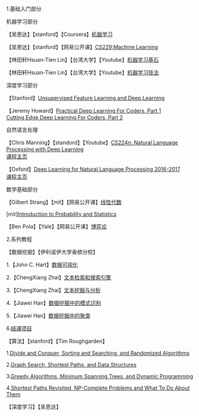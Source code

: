 1.基础入门部分

   机器学习部分
   
  【吴恩达】【stanford】【Coursera】[机器学习](https://www.coursera.org/learn/machine-learning)
  
  【吴恩达】【stanford】【网易公开课】[CS229:Machine Learning](http://open.163.com/special/opencourse/machinelearning.html)

  【林田轩Hsuan-Tien Lin】【台湾大学】【Youtube】[机器学习基石](https://www.youtube.com/watch?v=nQvpFSMPhr0&list=PLXVfgk9fNX2I7tB6oIINGBmW50rrmFTqf)

  【林田轩Hsuan-Tien Lin】【台湾大学】【Youtube】[机器学习技法](https://www.youtube.com/playlist?list=PLXVfgk9fNX2IQOYPmqjqWsNUFl2kpk1U2)

 
  深度学习部分
  
  【Stanford】[Unsupervised Feature Learning and Deep Learning](http://ufldl.stanford.edu/wiki/index.php/UFLDL_Tutorial)

  【Jeremy Howard】[Practical Deep Learning For Coders, Part 1](http://course.fast.ai/index.html) <br>[Cutting Edge Deep Learning For Coders, Part 2](http://course.fast.ai/part2.html)

  自然语言处理
 
  【Chris Manning】【standord】【Youtube】[CS224n: Natural Language Processing with Deep Learning](https://www.youtube.com/playlist?list=PL3FW7Lu3i5Jsnh1rnUwq_TcylNr7EkRe6)<br> [课程主页](http://web.stanford.edu/class/cs224n/)

  【Oxford】[Deep Learning for Natural Language Processing  2016-2017 ](https://github.com/oxford-cs-deepnlp-2017/lectures) <br>[课程主页](http://www.cs.ox.ac.uk/teaching/courses/2016-2017/dl/)

  

 数学基础部分
 
  【Gilbert Strang】【mit】【网易公开课】[线性代数](http://open.163.com/special/opencourse/daishu.html)
  
  [mit][Introduction to Probability and Statistics](https://ocw.mit.edu/courses/mathematics/18-05-introduction-to-probability-and-statistics-spring-2014/)
  
  【Ben Pola】【Yale】【网易公开课】[博弈论](http://open.163.com/special/gametheory/)


2.系列教程
  
  【数据挖掘】【伊利诺伊大学香槟分校】
  
  1.【John C. Hart】[数据可视化](https://www.coursera.org/learn/datavisualization/home/welcome)
   
  2.【ChengXiang Zhai】[文本检索和搜索引擎](https://www.coursera.org/learn/text-retrieval)
   
  3.【ChengXiang Zhai】[文本挖掘与分析](https://www.coursera.org/learn/text-mining/home/welcome)
   
  4.【Jiawei Han】[数据挖掘中的模式识别](https://www.coursera.org/learn/data-patterns/home/welcome)
   
  5.【Jiawei Han】[数据挖掘中的聚类](https://www.coursera.org/learn/cluster-analysis)
   
  6.[结课项目](https://www.coursera.org/learn/data-mining-project)


   
【算法】【stanford】【Tim Roughgarden】

1.[Divide and Conquer, Sorting and Searching, and Randomized Algorithms](https://www.coursera.org/learn/algorithms-divide-conquer)

2.[Graph Search, Shortest Paths, and Data Structures](https://www.coursera.org/learn/algorithms-graphs-data-structures)

3.[Greedy Algorithms, Minimum Spanning Trees, and Dynamic Programming](https://www.coursera.org/learn/algorithms-greedy)

4.[Shortest Paths Revisited, NP-Complete Problems and What To Do About Them](https://www.coursera.org/learn/algorithms-npcomplete)

  【深度学习】【吴恩达】

   
   
